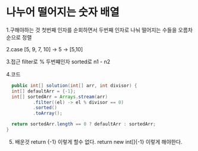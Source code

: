 # 나누어 떨어지는 숫자 배열

1.구해야하는 것
첫번째 인자를 순회하면서 두번째 인자로 나눠 떨어지는 수들을 오름차순으로 정렬


2.case
[5, 9, 7, 10] -> 5 -> [5,10]


3.접근
filter로 % 두번쨰인자
sorted로 n1 - n2


4.코드

```java
  public int[] solution(int[] arr, int divisor) {
  int[] defaultArr = {-1};
  int[] sortedArr = Arrays.stream(arr)
          .filter((el) -> el % divisor == 0)
          .sorted()
          .toArray();

  return sortedArr.length == 0 ? defaultArr : sortedArr;
}
```

5. 배운것
return {-1} 이렇게 할수 없다.
return new int[]{-1} 이렇게 해야한다.